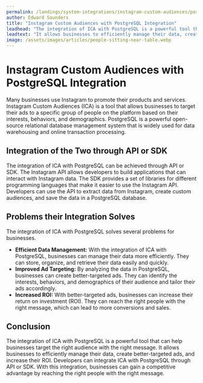 ```yaml
---
permalink: /landings/system-integrations/instagram-custom-audiences/postgresql
author: Edward Saunders
title: "Instagram Custom Audiences with PostgreSQL Integration"
leadhead: "The integration of ICA with PostgreSQL is a powerful tool that can help businesses target the right audience with the right message"
leadtext: "It allows businesses to efficiently manage their data, create better-targeted ads, and increase their ROI. Developers can integrate ICA with PostgreSQL through API or SDK. With this integration, businesses can gain a competitive advantage by reaching the right people with the right message."
image: /assets/images/articles/people-sitting-near-table.webp
---
```

<div class="arttext">        <h1>Instagram Custom Audiences with PostgreSQL Integration</h1>
        <p>Many businesses use Instagram to promote their products and services. Instagram Custom Audiences (ICA) is a tool that allows businesses to target their ads to a specific group of people on the platform based on their interests, behaviors, and demographics. PostgreSQL is a powerful open-source relational database management system that is widely used for data warehousing and online transaction processing.</p>
        <h2>Integration of the Two through API or SDK</h2>
        <p>The integration of ICA with PostgreSQL can be achieved through API or SDK. The Instagram API allows developers to build applications that can interact with Instagram data. The SDK provides a set of libraries for different programming languages that make it easier to use the Instagram API. Developers can use the API to extract data from Instagram, create custom audiences, and save the data in a PostgreSQL database.</p>
        <h2>Problems their Integration Solves</h2>
        <p>The integration of ICA with PostgreSQL solves several problems for businesses.</p>
        <ul>
            <li><b>Efficient Data Management:</b> With the integration of ICA with PostgreSQL, businesses can manage their data more efficiently. They can store, organize, and retrieve their data easily and quickly.</li>
            <li><b>Improved Ad Targeting:</b> By analyzing the data in PostgreSQL, businesses can create better-targeted ads. They can identify the interests, behaviors, and demographics of their audience and tailor their ads accordingly.</li>
            <li><b>Increased ROI:</b> With better-targeted ads, businesses can increase their return on investment (ROI). They can reach the right people with the right message, which can lead to more conversions and sales.</li>
        </ul>
        <h2>Conclusion</h2>
        <p>The integration of ICA with PostgreSQL is a powerful tool that can help businesses target the right audience with the right message. It allows businesses to efficiently manage their data, create better-targeted ads, and increase their ROI. Developers can integrate ICA with PostgreSQL through API or SDK. With this integration, businesses can gain a competitive advantage by reaching the right people with the right message.</p>
</div>